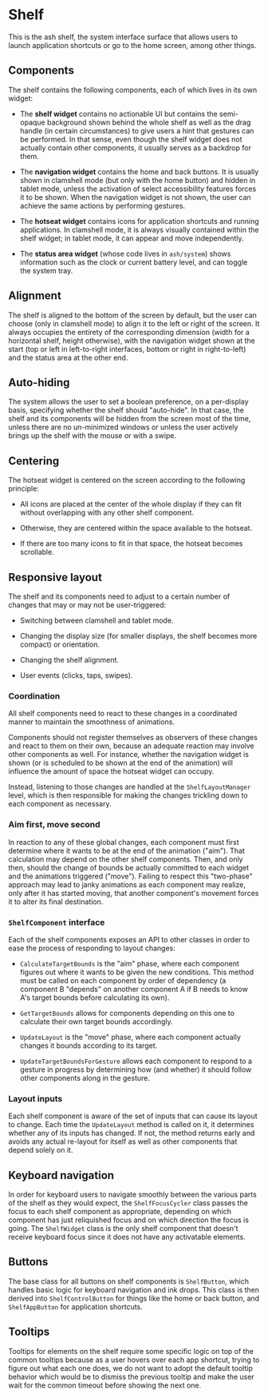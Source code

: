 # Shelf

This is the ash shelf, the system interface surface that allows users to launch
application shortcuts or go to the home screen, among other things.

## Components

The shelf contains the following components, each of which lives in its own
widget:

* The **shelf widget** contains no actionable UI but contains the semi-opaque
background shown behind the whole shelf as well as the drag handle (in certain
circumstances) to give users a hint that gestures can be performed. In that
sense, even though the shelf widget does not actually contain other components,
it usually serves as a backdrop for them.

* The **navigation widget** contains the home and back buttons. It is usually
shown in clamshell mode (but only with the home button) and hidden in tablet
mode, unless the activation of select accessibility features forces it to be
shown. When the navigation widget is not shown, the user can achieve the same
actions by performing gestures.

* The **hotseat widget** contains icons for application shortcuts and running
applications. In clamshell mode, it is always visually contained within the
shelf widget; in tablet mode, it can appear and move independently.

* The **status area widget** (whose code lives in `ash/system`) shows
information such as the clock or current battery level, and can toggle the
system tray.

## Alignment

The shelf is aligned to the bottom of the screen by default, but the user can 
choose (only in clamshell mode) to align it to the left or right of the screen. 
It always occupies the entirety of the corresponding dimension (width for a 
horizontal shelf, height otherwise), with the navigation widget shown at the 
start (top or left in left-to-right interfaces, bottom or right in 
right-to-left) and the status area at the other end.

## Auto-hiding

The system allows the user to set a boolean preference, on a per-display basis, 
specifying whether the shelf should "auto-hide". In that case, the shelf and its 
components will be hidden from the screen most of the time, unless there are no 
un-minimized windows or unless the user actively brings up the shelf with the 
mouse or with a swipe.

## Centering

The hotseat widget is centered on the screen according to the following
principle:

* All icons are placed at the center of the whole display if they can fit
without overlapping with any other shelf component.

* Otherwise, they are centered within the space available to the hotseat.

* If there are too many icons to fit in that space, the hotseat becomes
scrollable.

## Responsive layout

The shelf and its components need to adjust to a certain number of changes that
may or may not be user-triggered:

* Switching between clamshell and tablet mode.

* Changing the display size (for smaller displays, the shelf becomes more
compact) or orientation.

* Changing the shelf alignment.

* User events (clicks, taps, swipes).

### Coordination

All shelf components need to react to these changes in a coordinated manner to
maintain the smoothness of animations.

Components should not register themselves as observers of these changes and
react to them on their own, because an adequate reaction may involve other
components as well. For instance, whether the navigation widget is shown (or is
scheduled to be shown at the end of the animation) will influence the amount of
space the hotseat widget can occupy.

Instead, listening to those changes are handled at the `ShelfLayoutManager`
level, which is then responsible for making the changes trickling down to each
component as necessary.

### Aim first, move second

In reaction to any of these global changes, each component must first determine
where it wants to be at the end of the animation ("aim"). That calculation may
depend on the other shelf components. Then, and only then, should the change of
bounds be actually committed to each widget and the animations triggered
("move"). Failing to respect this "two-phase" approach may lead to janky
animations as each component may realize, only after it has started moving, that
another component's movement forces it to alter its final destination.

### `ShelfComponent` interface

Each of the shelf components exposes an API to other classes in order to ease
the process of responding to layout changes:

* `CalculateTargetBounds` is the "aim" phase, where each component figures out
where it wants to be given the new conditions. This method must be called on
each component by order of dependency (a component B "depends" on another
component A if B needs to know A's target bounds before calculating its own).

* `GetTargetBounds` allows for components depending on this one to calculate
their own target bounds accordingly.

* `UpdateLayout` is the "move" phase, where each component actually changes it
bounds according to its target.

* `UpdateTargetBoundsForGesture` allows each component to respond to a gesture
in progress by determining how (and whether) it should follow other components
along in the gesture.

### Layout inputs

Each shelf component is aware of the set of inputs that can cause its layout to
change. Each time the `UpdateLayout` method is called on it, it determines
whether any of its inputs has changed. If not, the method returns early and
avoids any actual re-layout for itself as well as other components that depend
solely on it.

## Keyboard navigation

In order for keyboard users to navigate smoothly between the various parts of
the shelf as they would expect, the `ShelfFocusCycler` class passes the focus to
each shelf component as appropriate, depending on which component has just
reliquished focus and on which direction the focus is going. The `ShelfWidget`
class is the only shelf component that doesn't receive keyboard focus since it
does not have any activatable elements.

## Buttons

The base class for all buttons on shelf components is `ShelfButton`, which
handles basic logic for keyboard navigation and ink drops. This class is then
derived into `ShelfControlButton` for things like the home or back button, and
`ShelfAppButton` for application shortcuts.


## Tooltips

Tooltips for elements on the shelf require some specific logic on top of the
common tooltips because as a user hovers over each app shortcut, trying to
figure out what each one does, we do not want to adopt the default tooltip
behavior which would be to dismiss the previous tooltip and make the user wait
for the common timeout before showing the next one.
